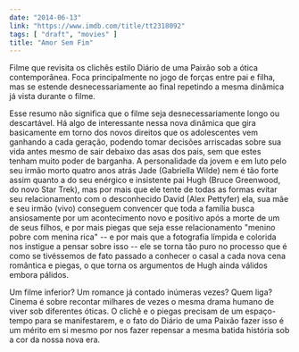 ```yaml
---
date: "2014-06-13"
link: "https://www.imdb.com/title/tt2318092"
tags: [ "draft", "movies" ]
title: "Amor Sem Fim"
---
```

Filme que revisita os clichês estilo Diário de uma Paixão sob a ótica contemporânea. Foca principalmente no jogo de forças entre pai e filha, mas se estende desnecessariamente ao final repetindo a mesma dinâmica já vista durante o filme.

Esse resumo não significa que o filme seja desnecessariamente longo ou descartável. Há algo de interessante nessa nova dinâmica que gira basicamente em torno dos novos direitos que os adolescentes vem ganhando a cada geração, podendo tomar decisões arriscadas sobre sua vida antes mesmo de sair debaixo das asas dos pais, sem que estes tenham muito poder de barganha. A personalidade da jovem e em luto pelo seu irmão morto quatro anos atrás Jade (Gabriella Wilde) nem é tão forte assim quanto a do seu enérgico e insistente pai Hugh (Bruce Greenwood, do novo Star Trek), mas por mais que ele tente de todas as formas evitar seu relacionamento com o desconhecido David (Alex Pettyfer) ela, sua mãe e seu irmão (vivo) conseguem convencer que toda a família busca ansiosamente por um acontecimento novo e positivo após a morte de um de seus filhos, e por mais piegas que seja esse relacionamento "menino pobre com menina rica" -- e por mais que a fotografia límpida e colorida nos instigue a pensar sobre isso -- ele se torna tão puro no processo que é como se tivéssemos de fato passado a conhecer o casal a cada nova cena romântica e piegas, o que torna os argumentos de Hugh ainda válidos embora pálidos.

Um filme inferior? Um romance já contado inúmeras vezes? Quem liga? Cinema é sobre recontar milhares de vezes o mesma drama humano de viver sob diferentes óticas. O clichê e o piegas precisam de um espaço-tempo para se manifestarem, e o fato do Diário de uma Paixão fazer isso é um mérito em si mesmo por nos fazer repensar a mesma batida história sob a cor da nossa nova era.
